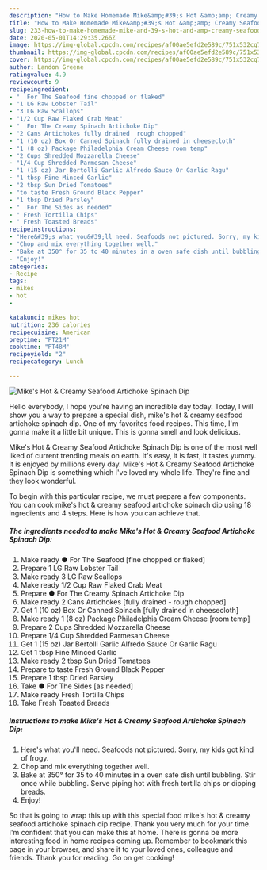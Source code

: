 ```yaml
---
description: "How to Make Homemade Mike&amp;#39;s Hot &amp;amp; Creamy Seafood Artichoke Spinach Dip"
title: "How to Make Homemade Mike&amp;#39;s Hot &amp;amp; Creamy Seafood Artichoke Spinach Dip"
slug: 233-how-to-make-homemade-mike-and-39-s-hot-and-amp-creamy-seafood-artichoke-spinach-dip
date: 2020-05-01T14:29:35.266Z
image: https://img-global.cpcdn.com/recipes/af00ae5efd2e589c/751x532cq70/mikes-hot-creamy-seafood-artichoke-spinach-dip-recipe-main-photo.jpg
thumbnail: https://img-global.cpcdn.com/recipes/af00ae5efd2e589c/751x532cq70/mikes-hot-creamy-seafood-artichoke-spinach-dip-recipe-main-photo.jpg
cover: https://img-global.cpcdn.com/recipes/af00ae5efd2e589c/751x532cq70/mikes-hot-creamy-seafood-artichoke-spinach-dip-recipe-main-photo.jpg
author: Landon Greene
ratingvalue: 4.9
reviewcount: 9
recipeingredient:
- "  For The Seafood fine chopped or flaked"
- "1 LG Raw Lobster Tail"
- "3 LG Raw Scallops"
- "1/2 Cup Raw Flaked Crab Meat"
- "  For The Creamy Spinach Artichoke Dip"
- "2 Cans Artichokes fully drained  rough chopped"
- "1 (10 oz) Box Or Canned Spinach fully drained in cheesecloth"
- "1 (8 oz) Package Philadelphia Cream Cheese room temp"
- "2 Cups Shredded Mozzarella Cheese"
- "1/4 Cup Shredded Parmesan Cheese"
- "1 (15 oz) Jar Bertolli Garlic Alfredo Sauce Or Garlic Ragu"
- "1 tbsp Fine Minced Garlic"
- "2 tbsp Sun Dried Tomatoes"
- "to taste Fresh Ground Black Pepper"
- "1 tbsp Dried Parsley"
- "  For The Sides as needed"
- " Fresh Tortilla Chips"
- " Fresh Toasted Breads"
recipeinstructions:
- "Here&#39;s what you&#39;ll need. Seafoods not pictured. Sorry, my kids got kind of frogy."
- "Chop and mix everything together well."
- "Bake at 350° for 35 to 40 minutes in a oven safe dish until bubbling. Stir once while bubbling. Serve piping hot with fresh tortilla chips or dipping breads."
- "Enjoy!"
categories:
- Recipe
tags:
- mikes
- hot
- 

katakunci: mikes hot  
nutrition: 236 calories
recipecuisine: American
preptime: "PT21M"
cooktime: "PT48M"
recipeyield: "2"
recipecategory: Lunch

---
```



![Mike&#39;s Hot &amp; Creamy Seafood Artichoke Spinach Dip](https://img-global.cpcdn.com/recipes/af00ae5efd2e589c/751x532cq70/mikes-hot-creamy-seafood-artichoke-spinach-dip-recipe-main-photo.jpg)

Hello everybody, I hope you're having an incredible day today. Today, I will show you a way to prepare a special dish, mike&#39;s hot &amp; creamy seafood artichoke spinach dip. One of my favorites food recipes. This time, I'm gonna make it a little bit unique. This is gonna smell and look delicious.

Mike&#39;s Hot &amp; Creamy Seafood Artichoke Spinach Dip is one of the most well liked of current trending meals on earth. It's easy, it is fast, it tastes yummy. It is enjoyed by millions every day. Mike&#39;s Hot &amp; Creamy Seafood Artichoke Spinach Dip is something which I've loved my whole life. They're fine and they look wonderful.




To begin with this particular recipe, we must prepare a few components. You can cook mike&#39;s hot &amp; creamy seafood artichoke spinach dip using 18 ingredients and 4 steps. Here is how you can achieve that.

<!--inarticleads1-->

##### The ingredients needed to make Mike&#39;s Hot &amp; Creamy Seafood Artichoke Spinach Dip:

1. Make ready  ● For The Seafood [fine chopped or flaked]
1. Prepare 1 LG Raw Lobster Tail
1. Make ready 3 LG Raw Scallops
1. Make ready 1/2 Cup Raw Flaked Crab Meat
1. Prepare  ● For The Creamy Spinach Artichoke Dip
1. Make ready 2 Cans Artichokes [fully drained - rough chopped]
1. Get 1 (10 oz) Box Or Canned Spinach [fully drained in cheesecloth]
1. Make ready 1 (8 oz) Package Philadelphia Cream Cheese [room temp]
1. Prepare 2 Cups Shredded Mozzarella Cheese
1. Prepare 1/4 Cup Shredded Parmesan Cheese
1. Get 1 (15 oz) Jar Bertolli Garlic Alfredo Sauce Or Garlic Ragu
1. Get 1 tbsp Fine Minced Garlic
1. Make ready 2 tbsp Sun Dried Tomatoes
1. Prepare to taste Fresh Ground Black Pepper
1. Prepare 1 tbsp Dried Parsley
1. Take  ● For The Sides [as needed]
1. Make ready  Fresh Tortilla Chips
1. Take  Fresh Toasted Breads




<!--inarticleads2-->

##### Instructions to make Mike&#39;s Hot &amp; Creamy Seafood Artichoke Spinach Dip:

1. Here&#39;s what you&#39;ll need. Seafoods not pictured. Sorry, my kids got kind of frogy.
1. Chop and mix everything together well.
1. Bake at 350° for 35 to 40 minutes in a oven safe dish until bubbling. Stir once while bubbling. Serve piping hot with fresh tortilla chips or dipping breads.
1. Enjoy!




So that is going to wrap this up with this special food mike&#39;s hot &amp; creamy seafood artichoke spinach dip recipe. Thank you very much for your time. I'm confident that you can make this at home. There is gonna be more interesting food in home recipes coming up. Remember to bookmark this page in your browser, and share it to your loved ones, colleague and friends. Thank you for reading. Go on get cooking!
